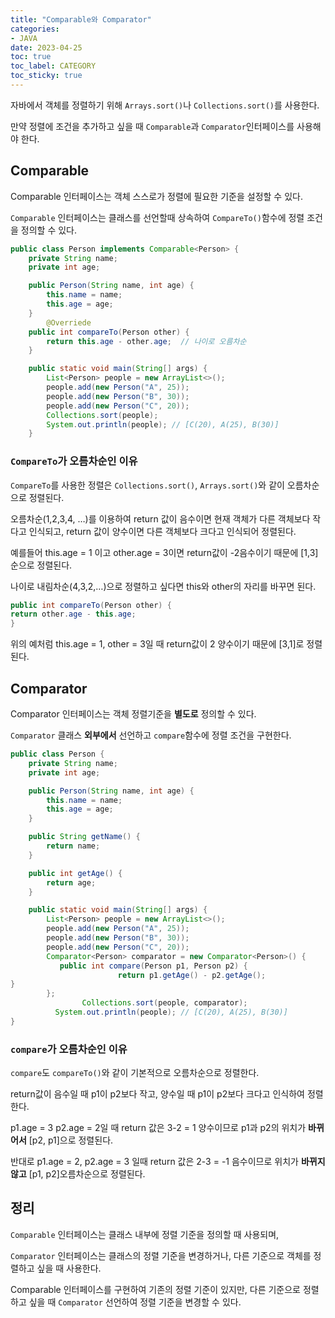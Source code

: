 ```yaml
---
title: "Comparable와 Comparator"
categories:
- JAVA
date: 2023-04-25
toc: true
toc_label: CATEGORY
toc_sticky: true
---
```


자바에서 객체를 정렬하기 위해 `Arrays.sort()`나 `Collections.sort()`를 사용한다. 

만약 정렬에 조건을 추가하고 싶을 때 `Comparable`과 `Comparator`인터페이스를 사용해야 한다.

## Comparable

Comparable 인터페이스는 객체 스스로가 정렬에 필요한 기준을 설정할 수 있다.

`Comparable` 인터페이스는 클래스를 선언할때 상속하여 `CompareTo()`함수에 정렬 조건을 정의할 수 있다.

```java
public class Person implements Comparable<Person> {
    private String name;
    private int age;

    public Person(String name, int age) {
        this.name = name;
        this.age = age;
    }
		@Overriede
    public int compareTo(Person other) {
        return this.age - other.age;  // 나이로 오름차순
    }

    public static void main(String[] args) {
        List<Person> people = new ArrayList<>();
        people.add(new Person("A", 25));
        people.add(new Person("B", 30));
        people.add(new Person("C", 20));
        Collections.sort(people);
        System.out.println(people); // [C(20), A(25), B(30)]
    }
```

### `CompareTo`가 오름차순인 이유

`CompareTo`를 사용한 정렬은 `Collections.sort()`, `Arrays.sort()`와 같이 오름차순으로 정렬된다.

오름차순(1,2,3,4, …)를 이용하여 return 값이 음수이면 현재 객체가 다른 객체보다 작다고 인식되고, return 값이 양수이면 다른 객체보다 크다고 인식되어 정렬된다.

예를들어 this.age = 1 이고 other.age = 3이면 return값이 -2음수이기 때문에 [1,3]순으로 정렬된다.

나이로 내림차순(4,3,2,…)으로 정렬하고 싶다면 this와 other의 자리를 바꾸면 된다.

```java
public int compareTo(Person other) {
return other.age - this.age;
}
```

위의 예처럼 this.age = 1, other = 3일 때 return값이 2 양수이기 때문에 [3,1]로 정렬된다.

## Comparator

Comparator 인터페이스는 객체 정렬기준을 **별도로** 정의할 수 있다.

 `Comparator` 클래스 **외부에서** 선언하고 `compare`함수에 정렬 조건을 구현한다.  

```java
public class Person {
    private String name;
    private int age;

    public Person(String name, int age) {
        this.name = name;
        this.age = age;
    }

    public String getName() {
        return name;
    }

    public int getAge() {
        return age;
    }

    public static void main(String[] args) {
        List<Person> people = new ArrayList<>();
        people.add(new Person("A", 25));
        people.add(new Person("B", 30));
        people.add(new Person("C", 20));
        Comparator<Person> comparator = new Comparator<Person>() {
           public int compare(Person p1, Person p2) {
					    return p1.getAge() - p2.getAge();
}
        };
				Collections.sort(people, comparator);
	      System.out.println(people); // [C(20), A(25), B(30)]
}
```

### `compare`가 오름차순인 이유

`compare`도 `compareTo()`와 같이 기본적으로 오름차순으로 정렬한다.

return값이 음수일 때 p1이 p2보다 작고, 양수일 때 p1이 p2보다 크다고 인식하여 정렬한다.

p1.age = 3  p2.age = 2일 때 return 값은 3-2 = 1 양수이므로 p1과 p2의 위치가 **바뀌어서** [p2, p1]으로 정렬된다.

반대로 p1.age = 2, p2.age = 3 일때 return 값은 2-3 = -1 음수이므로 위치가 **바뀌지 않고** [p1, p2]오름차순으로 정렬된다.

## 정리

`Comparable` 인터페이스는 클래스 내부에 정렬 기준을 정의할 때 사용되며, 

`Comparator` 인터페이스는 클래스의 정렬 기준을 변경하거나, 다른 기준으로 객체를 정렬하고 싶을 때 사용한다. 

Comparable 인터페이스를 구현하여 기존의 정렬 기준이 있지만, 다른 기준으로 정렬하고 싶을 때 `Comparator` 선언하여 정렬 기준을 변경할 수 있다.